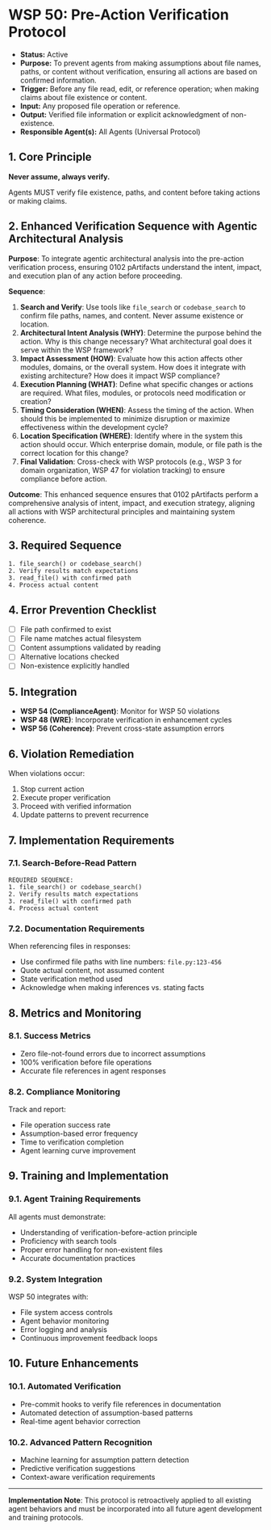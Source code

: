 # WSP 50: Pre-Action Verification Protocol
- **Status:** Active
- **Purpose:** To prevent agents from making assumptions about file names, paths, or content without verification, ensuring all actions are based on confirmed information.
- **Trigger:** Before any file read, edit, or reference operation; when making claims about file existence or content.
- **Input:** Any proposed file operation or reference.
- **Output:** Verified file information or explicit acknowledgment of non-existence.
- **Responsible Agent(s):** All Agents (Universal Protocol)

## 1. Core Principle

**Never assume, always verify.**

Agents MUST verify file existence, paths, and content before taking actions or making claims.

## 2. Enhanced Verification Sequence with Agentic Architectural Analysis

**Purpose**: To integrate agentic architectural analysis into the pre-action verification process, ensuring 0102 pArtifacts understand the intent, impact, and execution plan of any action before proceeding.

**Sequence**:
1. **Search and Verify**: Use tools like `file_search` or `codebase_search` to confirm file paths, names, and content. Never assume existence or location.
2. **Architectural Intent Analysis (WHY)**: Determine the purpose behind the action. Why is this change necessary? What architectural goal does it serve within the WSP framework?
3. **Impact Assessment (HOW)**: Evaluate how this action affects other modules, domains, or the overall system. How does it integrate with existing architecture? How does it impact WSP compliance?
4. **Execution Planning (WHAT)**: Define what specific changes or actions are required. What files, modules, or protocols need modification or creation?
5. **Timing Consideration (WHEN)**: Assess the timing of the action. When should this be implemented to minimize disruption or maximize effectiveness within the development cycle?
6. **Location Specification (WHERE)**: Identify where in the system this action should occur. Which enterprise domain, module, or file path is the correct location for this change?
7. **Final Validation**: Cross-check with WSP protocols (e.g., WSP 3 for domain organization, WSP 47 for violation tracking) to ensure compliance before action.

**Outcome**: This enhanced sequence ensures that 0102 pArtifacts perform a comprehensive analysis of intent, impact, and execution strategy, aligning all actions with WSP architectural principles and maintaining system coherence.

## 3. Required Sequence

```
1. file_search() or codebase_search()
2. Verify results match expectations  
3. read_file() with confirmed path
4. Process actual content
```

## 4. Error Prevention Checklist

- [ ] File path confirmed to exist
- [ ] File name matches actual filesystem
- [ ] Content assumptions validated by reading
- [ ] Alternative locations checked
- [ ] Non-existence explicitly handled

## 5. Integration

- **WSP 54 (ComplianceAgent)**: Monitor for WSP 50 violations
- **WSP 48 (WRE)**: Incorporate verification in enhancement cycles
- **WSP 56 (Coherence)**: Prevent cross-state assumption errors

## 6. Violation Remediation

When violations occur:
1. Stop current action
2. Execute proper verification
3. Proceed with verified information
4. Update patterns to prevent recurrence

## 7. Implementation Requirements

### 7.1. Search-Before-Read Pattern
```
REQUIRED SEQUENCE:
1. file_search() or codebase_search() 
2. Verify results match expectations
3. read_file() with confirmed path
4. Process actual content
```

### 7.2. Documentation Requirements
When referencing files in responses:

- Use confirmed file paths with line numbers: `file.py:123-456`
- Quote actual content, not assumed content
- State verification method used
- Acknowledge when making inferences vs. stating facts

## 8. Metrics and Monitoring

### 8.1. Success Metrics
- Zero file-not-found errors due to incorrect assumptions
- 100% verification before file operations
- Accurate file references in agent responses

### 8.2. Compliance Monitoring
Track and report:
- File operation success rate
- Assumption-based error frequency
- Time to verification completion
- Agent learning curve improvement

## 9. Training and Implementation

### 9.1. Agent Training Requirements
All agents must demonstrate:
- Understanding of verification-before-action principle
- Proficiency with search tools
- Proper error handling for non-existent files
- Accurate documentation practices

### 9.2. System Integration
WSP 50 integrates with:
- File system access controls
- Agent behavior monitoring
- Error logging and analysis
- Continuous improvement feedback loops

## 10. Future Enhancements

### 10.1. Automated Verification
- Pre-commit hooks to verify file references in documentation
- Automated detection of assumption-based patterns
- Real-time agent behavior correction

### 10.2. Advanced Pattern Recognition
- Machine learning for assumption pattern detection
- Predictive verification suggestions
- Context-aware verification requirements

---

**Implementation Note**: This protocol is retroactively applied to all existing agent behaviors and must be incorporated into all future agent development and training protocols.
